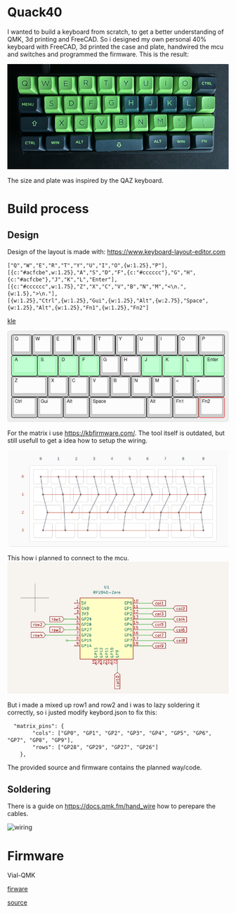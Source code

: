 # Quack40

I wanted to build a keyboard from scratch, to get a better understanding of QMK, 3d
printing and FreeCAD. So i designed my own personal 40% keyboard with FreeCAD,
3d printed the case and plate, handwired the mcu and switches and programmed
the firmware. This is the result: 

![quck40](/assets/quck40.png)


The size and plate was inspired by the QAZ keyboard. 

# Build process

## Design

Design of the layout is made with: 
https://www.keyboard-layout-editor.com

```
["Q","W","E","R","T","Y","U","I","O",{w:1.25},"P"],
[{c:"#acfcbe",w:1.25},"A","S","D","F",{c:"#cccccc"},"G","H",{c:"#acfcbe"},"J","K","L","Enter"],
[{c:"#cccccc",w:1.75},"Z","X","C","V","B","N","M","<\n.",{w:1.5},">\n."],
[{w:1.25},"Ctrl",{w:1.25},"Gui",{w:1.25},"Alt",{w:2.75},"Space",{w:1.25},"Alt",{w:1.25},"Fn1",{w:1.25},"Fn2"]
```

[kle](/assets/spacebar.json)

![plate](/assets/spacebar.png)

For the matrix i use https://kbfirmware.com/. The tool itself is outdated, but still usefull to get a idea how to setup the wiring.

![wiring](/assets/wiring.jpg)

This how i planned to connect to the mcu. 
![mcu](/assets/MCUConnections.png)

But i made a mixed up row1 and row2 and i was to lazy soldering it correctly, so
i justed modify keybord.json to fix this:

```
  "matrix_pins": {
        "cols": ["GP0", "GP1", "GP2", "GP3", "GP4", "GP5", "GP6", "GP7", "GP8", "GP9"],
        "rows": ["GP28", "GP29", "GP27", "GP26"]
    },
```

The provided source and firmware contains the planned way/code.

## Soldering

There is a guide on https://docs.qmk.fm/hand_wire how to perepare the cables.

![wiring](/assets/wiring_plate.png)

# Firmware

Vial-QMK 


[firware](/firmware/quack40_vial.uf2)

[source](/source/)

